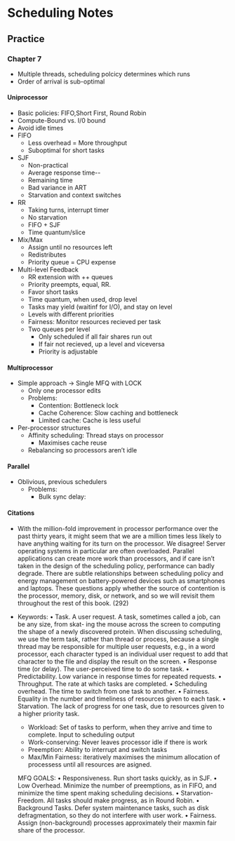 # Scheduling Notes

## Practice

### Chapter 7 
* Multiple threads, scheduling polcicy determines which runs
* Order of arrival is sub-optimal

#### Uniprocessor
* Basic policies: FIFO,Short First, Round Robin
* Compute-Bound vs. I/0 bound 
* Avoid idle times
* FIFO
    * Less overhead = More throughput
    * Suboptimal for short tasks
* SJF
    * Non-practical
    * Average response time--
    * Remaining time 
    * Bad variance in ART
    * Starvation and context switches
* RR
    * Taking turns, interrupt timer 
    * No starvation 
    * FIFO + SJF
    * Time quantum/slice
* Mix/Max
    * Assign until no resources left
    * Redistributes 
    * Priority queue = CPU expense 
* Multi-level Feedback 
    *  RR extension with ++ queues 
    * Priority preempts, equal, RR. 
    * Favor short tasks 
    * Time quantum, when used, drop level 
    * Tasks may yield (waitinf for I/O), and stay on level
    * Levels with different priorities 
    * Fairness: Monitor resources recieved per task
    * Two queues per level
        * Only scheduled if all fair shares run out 
        * If fair not recieved, up a level and viceversa
        * Priority is adjustable

#### Multiprocessor
* Simple approach -> Single MFQ with LOCK
	* Only one processor edits
	* Problems:
		* Contention: Bottleneck lock
		* Cache Coherence: Slow caching and bottleneck
		* Limited cache: Cache is less useful 
* Per-processor structures 
	* Affinity scheduling: Thread stays on processor
		* Maximises cache reuse
	* Rebalancing so processors aren’t idle

#### Parallel 
* Oblivious, previous schedulers 
	* Problems:
		* Bulk sync delay: 


#### Citations 
*  With the million-fold improvement in processor performance over the past thirty years, it might seem that we are a million times less likely to have anything waiting for its turn on the processor. We disagree! Server operating systems in particular are often overloaded. Parallel applications can create more work than processors, and if care isn’t taken in the design of the scheduling policy, performance can badly degrade. There are subtle relationships between scheduling policy and energy management on battery-powered devices such as smartphones and laptops. These questions apply whether the source of contention is the processor, memory, disk, or network, and so we will revisit them throughout the rest of this book.
(292)

* Keywords: 
    • Task. A user request. A task, sometimes called a job, can be any size, from skat-
ing the mouse across the screen to computing the shape of a newly discovered
protein. When discussing scheduling, we use the term task, rather than thread or
process, because a single thread may be responsible for multiple user requests,
e.g., in a word processor, each character typed is an individual user request to add that character to the file and display the result on the screen.
    • Response time (or delay). The user-perceived time to do some task.
    • Predictability. Low variance in response times for repeated requests.
    • Throughput. The rate at which tasks are completed.
    • Scheduling overhead. The time to switch from one task to another.
    • Fairness. Equality in the number and timeliness of resources given to each task.
    • Starvation. The lack of progress for one task, due to resources given to a higher priority task.
    * Workload: Set of tasks to perform, when they arrive and time to complete. Input to scheduling output
    * Work-conserving: Never leaves processor idle if there is work
    * Preemption: Ability to interrupt and switch tasks
    * Max/Min Fairness: iteratively maximises the minimum allocation of processess until all resources are asigned. 

    MFQ GOALS:
        • Responsiveness. Run short tasks quickly, as in SJF.
    • Low Overhead. Minimize the number of preemptions, as in FIFO, and minimize the time spent making scheduling decisions.
    • Starvation-Freedom. All tasks should make progress, as in Round Robin.
    • Background Tasks. Defer system maintenance tasks, such as disk defragmentation, so they do not interfere with user work.
    • Fairness. Assign (non-background) processes approximately their maxmin fair share of the processor.
